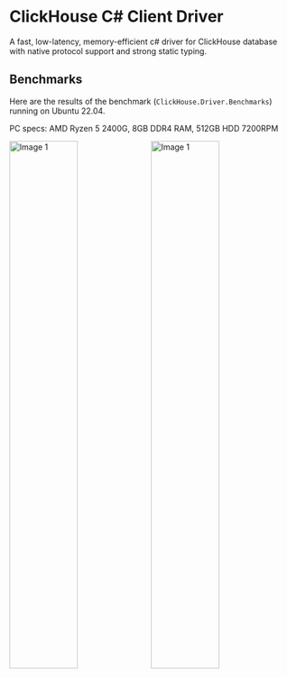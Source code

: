 ClickHouse C# Client Driver
=
A fast, low-latency, memory-efficient c# driver for ClickHouse database with native protocol support and strong static typing.


## Benchmarks
Here are the results of the benchmark (`ClickHouse.Driver.Benchmarks`) running on Ubuntu 22.04.

PC specs: AMD Ryzen 5 2400G, 8GB DDR4 RAM, 512GB HDD 7200RPM

<img src="https://github.com/user-attachments/assets/1450d1c7-a091-4593-8173-fde4053702ed" alt="Image 1" style="width: 49%; ">
<img src="https://github.com/user-attachments/assets/487fd499-df28-4fef-963a-84d4a1baa041" alt="Image 1" style="width: 49%;">
